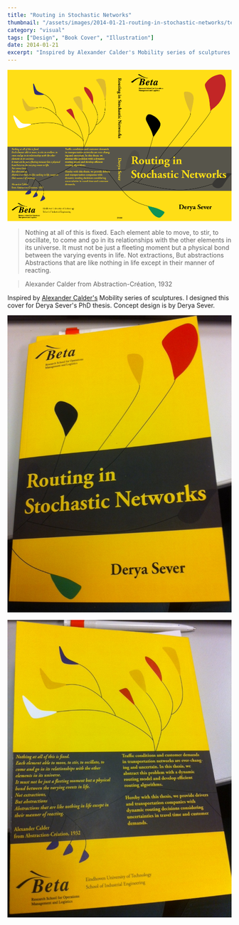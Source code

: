 ```yaml
---
title: "Routing in Stochastic Networks"
thumbnail: "/assets/images/2014-01-21-routing-in-stochastic-networks/tez-kapak.png"
category: "visual"
tags: ["Design", "Book Cover", "Illustration"]
date: 2014-01-21
excerpt: "Inspired by Alexander Calder's Mobility series of sculptures. I designed this cover for Derya Sever's PhD thesis."
---
```


![Cover](/assets/images/2014-01-21-routing-in-stochastic-networks/tez-kapak.png)

> Nothing at all of this is fixed.
> Each element able to move, to stir, to oscillate, to come and go in its relationships with the other elements in its universe.
> It must not be just a fleeting moment but a physical bond between the varying events in life.
> Not extractions,
> But abstractions
> Abstractions that are like nothing in life except in their manner of reacting.

> Alexander Calder
> from Abstraction-Création, 1932

Inspired by [Alexander Calder's](https://calder.org/) Mobility series of sculptures. I designed this cover for Derya Sever's PhD thesis. Concept design is by Derya Sever.

![Front](/assets/images/2014-01-21-routing-in-stochastic-networks/tez-kapak-foto.jpg)

![Back](/assets/images/2014-01-21-routing-in-stochastic-networks/tez-kapak-foto2.jpg)
